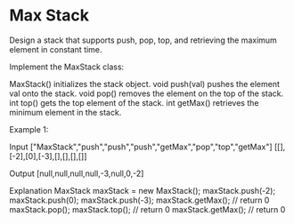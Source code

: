 # Max Stack

Design a stack that supports push, pop, top, and retrieving the maximum element in constant time.

Implement the MaxStack class:

MaxStack() initializes the stack object.
void push(val) pushes the element val onto the stack.
void pop() removes the element on the top of the stack.
int top() gets the top element of the stack.
int getMax() retrieves the minimum element in the stack.

Example 1:

Input
["MaxStack","push","push","push","getMax","pop","top","getMax"]
[[],[-2],[0],[-3],[],[],[],[]]

Output
[null,null,null,null,-3,null,0,-2]

Explanation
MaxStack maxStack = new MaxStack();
maxStack.push(-2);
maxStack.push(0);
maxStack.push(-3);
maxStack.getMax(); // return 0
maxStack.pop();
maxStack.top();    // return 0
maxStack.getMax(); // return 0
